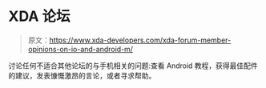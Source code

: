 # XDA 论坛

> 原文：<https://www.xda-developers.com/xda-forum-member-opinions-on-io-and-android-m/>

讨论任何不适合其他论坛的与手机相关的问题:查看 Android 教程，获得最佳配件的建议，发表慷慨激昂的言论，或者寻求帮助。
